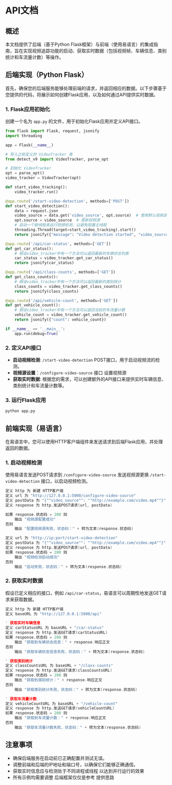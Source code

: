 # API文档

## 概述

本文档提供了后端（基于Python Flask框架）与前端（使用易语言）的集成指南，旨在实现视频追踪功能的启动、获取实时数据（包括视频帧、车辆信息、类别统计和车流量计数）等操作。

## 后端实现（Python Flask）

首先，确保您的后端服务能够处理前端的请求，并返回相应的数据。以下步骤基于您提供的代码，将展示如何创建Flask应用，以及如何通过API提供实时数据。

### 1. Flask应用初始化

创建一个名为 `app.py` 的文件，用于初始化Flask应用并定义API接口。

```python
from flask import Flask, request, jsonify
import threading

app = Flask(__name__)

# 导入之前定义的 VideoTracker 类
from detect_v9 import VideoTracker, parse_opt

# 初始化 VideoTracker
opt = parse_opt()
video_tracker = VideoTracker(opt)

def start_video_tracking():
    video_tracker.run()

@app.route('/start-video-detection', methods=['POST'])
def start_video_detection():
    data = request.json
    video_source = data.get('video_source', opt.source)  # 使用默认视频源，如果没有提供
    opt.source = video_source  # 更新视频源
    # 启动一个新线程来运行视频检测，以避免阻塞主线程
    threading.Thread(target=start_video_tracking).start()
    return jsonify({"message": "Video detection started", "video_source": video_source})

@app.route('/api/car-status', methods=['GET'])
def get_car_status():
    # 假设video_tracker中有一个方法可以返回最新的车辆状态列表
    car_status = video_tracker.get_car_status()
    return jsonify(car_status)

@app.route('/api/class-counts', methods=['GET'])
def get_class_counts():
    # 假设video_tracker中有一个方法可以返回最新的类别统计
    class_counts = video_tracker.get_class_counts()
    return jsonify(class_counts)

@app.route('/api/vehicle-count', methods=['GET'])
def get_vehicle_count():
    # 假设video_tracker中有一个方法可以返回当前的车流量计数
    vehicle_count = video_tracker.get_vehicle_count()
    return jsonify({"count": vehicle_count})

if __name__ == '__main__':
    app.run(debug=True)
```

### 2. 定义API接口 

- **启动视频检测**: `/start-video-detection` POST接口，用于启动视频流的检测。
- **视频源设置**：`/configure-video-source` 接口 设置视频源
- **获取实时数据**: 根据您的需求，可以创建额外的API接口来提供实时车辆信息、类别统计和车流量计数等。

### 3. 运行Flask应用

```bash
python app.py
```

## 前端实现（易语言）

在易语言中，您可以使用HTTP客户端组件来发送请求到后端Flask应用，并处理返回的数据。

### 1. 启动视频检测

使用易语言发送POST请求到 `/configure-video-source`  发送视频源更换    `/start-video-detection` 接口，以启动视频检测。

```c
定义 http 为 新建 HTTP客户端
定义 url 为 "http://127.0.0.1:5000/configure-video-source"
定义 postData 为 "{""video_source"": ""http://example.com/video.mp4""}"  ' JSON格式的字符串
定义 response 为 http.发送POST请求(url, postData)

如果 response.状态码 = 200 则
    输出 "视频源配置成功"
否则
    输出 "配置视频源失败，状态码：" + 转为文本(response.状态码)

定义 url 为 "http://ip:port/start-video-detection"
定义 postData 为 "{""video_source"": ""http://example.com/video.mp4""}"  ' JSON格式的字符串
定义 response 为 http.发送POST请求(url, postData)
如果 response.状态码 = 200 则
    输出 "视频检测启动成功"
否则
    输出 "启动失败，状态码：" + 转为文本(response.状态码)
```

### 2. 获取实时数据

假设已定义相应的接口，例如 `/api/car-status`，易语言可以周期性地发送GET请求来获取数据。

```c
定义 http 为 新建 HTTP客户端
定义 baseURL 为 "http://127.0.0.1:5000/api"

' 获取实时车辆信息
定义 carStatusURL 为 baseURL + "/car-status"
定义 response 为 http.发送GET请求(carStatusURL)
如果 response.状态码 = 200 则
    输出 "获取到车辆状态信息：" + response.响应正文
否则
    输出 "获取车辆状态信息失败，状态码：" + 转为文本(response.状态码)

' 获取类别统计
定义 classCountsURL 为 baseURL + "/class-counts"
定义 response 为 http.发送GET请求(classCountsURL)
如果 response.状态码 = 200 则
    输出 "获取到类别统计：" + response.响应正文
否则
    输出 "获取类别统计失败，状态码：" + 转为文本(response.状态码)

' 获取车流量计数
定义 vehicleCountURL 为 baseURL + "/vehicle-count"
定义 response 为 http.发送GET请求(vehicleCountURL)
如果 response.状态码 = 200 则
    输出 "获取到车流量计数：" + response.响应正文
否则
    输出 "获取车流量计数失败，状态码：" + 转为文本(response.状态码)

```

## 注意事项

- 确保后端服务在启动前已正确配置并测试无误。
- 调整前端和后端的IP地址和端口号，以确保它们能够正确通信。
- 获取实时信息应与检测处于不同进程或线程 以达到并行运行的效果
- 所有示例均需要调整 后端框架仅仅是参考 提供思路



